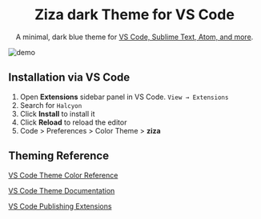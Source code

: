<h1 align="center">
  Ziza dark Theme for VS Code
</h1>
<p align="center">
  A minimal, dark blue theme for <a href="https://halcyon-theme.netlify.com/">VS Code, Sublime Text, Atom, and more</a>.
</p>
<!-- <p align="center"> -->
  <!-- <a href="https://marketplace.visualstudio.com/items?itemName=brittanychiang.halcyon-vscode">
    <img alt="Version" src="https://img.shields.io/visual-studio-marketplace/v/brittanychiang.halcyon-vscode?color=brightgreen" />
  </a> -->

  <!-- <a href="https://marketplace.visualstudio.com/items?itemName=brittanychiang.halcyon-vscode">
    <img alt="Downloads" src="https://img.shields.io/visual-studio-marketplace/d/brittanychiang.halcyon-vscode" />
  </a> -->
  
  <!-- <a href="https://marketplace.visualstudio.com/items?itemName=brittanychiang.halcyon-vscode">
    <img alt="Installs" src="https://img.shields.io/visual-studio-marketplace/i/brittanychiang.halcyon-vscode" />
  </a> -->
<!-- </p> -->

![demo](https://raw.githubusercontent.com/zizaaa/zizaVsCodeTheme/main/omgs/pic.jpg)

## Installation via VS Code

1. Open **Extensions** sidebar panel in VS Code. `View → Extensions`
2. Search for `Halcyon`
3. Click **Install** to install it
4. Click **Reload** to reload the editor
5. Code > Preferences > Color Theme > **ziza**

## Theming Reference

[VS Code Theme Color Reference](https://code.visualstudio.com/docs/getstarted/theme-color-reference)

[VS Code Theme Documentation](https://code.visualstudio.com/docs/extensions/themes-snippets-colorizers)

[VS Code Publishing Extensions](https://code.visualstudio.com/docs/extensions/publish-extension)
